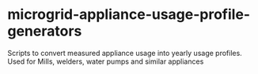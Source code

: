 # microgrid-appliance-usage-profile-generators
Scripts to convert measured appliance usage into yearly usage profiles. Used for Mills, welders, water pumps and similar appliances
